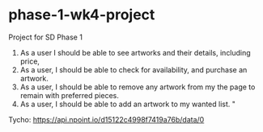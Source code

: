 # phase-1-wk4-project
Project for SD Phase 1


1. As a user I should be able to see artworks and their details, including price, 
2. As a user, I should be able to check for availability, and purchase an artwork. 
3. As a user, I should be able to remove any artwork from my the page to remain with preferred pieces.
4. As a user, I should be able to add an artwork to my wanted list. "





 



Tycho: https://api.npoint.io/d15122c4998f7419a76b/data/0
